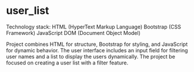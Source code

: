 # user_list
Technology stack:
HTML (HyperText Markup Language)
Bootstrap (CSS Framework)
JavaScript
DOM (Document Object Model)

Project combines HTML for structure, Bootstrap for styling, and JavaScript for dynamic behavior. The user interface includes an input field for filtering user names and a list to display the users dynamically. The project be focused on creating a user list with a filter feature.
